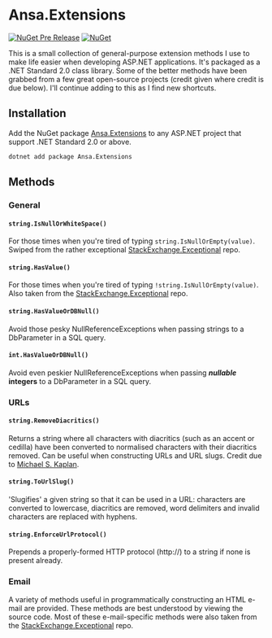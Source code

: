 # Ansa.Extensions

[![NuGet Pre Release](https://img.shields.io/nuget/vpre/Ansa.Extensions.svg)](https://www.nuget.org/packages/Ansa.Extensions/)
[![NuGet](https://img.shields.io/nuget/dt/Ansa.Extensions.svg)](https://www.nuget.org/packages/Ansa.Extensions/)

This is a small collection of general-purpose extension methods I use to make life easier when developing ASP.NET applications. It's packaged as a .NET Standard 2.0 class library. Some of the better methods have been grabbed from a few great open-source projects (credit given where credit is due below). I'll continue adding to this as I find new shortcuts.

## Installation

Add the NuGet package [Ansa.Extensions](https://www.nuget.org/packages/Ansa.Extensions/) to any ASP.NET project that support .NET Standard 2.0 or above.

```cmd
dotnet add package Ansa.Extensions
```

## Methods

### General

#### `string.IsNullOrWhiteSpace()`

For those times when you're tired of typing `string.IsNullOrEmpty(value)`. Swiped from the rather exceptional [StackExchange.Exceptional](https://github.com/NickCraver/StackExchange.Exceptional) repo.

#### `string.HasValue()`

For those times when you're tired of typing `!string.IsNullOrEmpty(value)`. Also taken from the [StackExchange.Exceptional](https://github.com/NickCraver/StackExchange.Exceptional) repo.

#### `string.HasValueOrDBNull()`

Avoid those pesky NullReferenceExceptions when passing strings to a DbParameter in a SQL query.

#### `int.HasValueOrDBNull()`

Avoid even peskier NullReferenceExceptions when passing ***nullable* integers** to a DbParameter in a SQL query.

### URLs

#### `string.RemoveDiacritics()`

Returns a string where all characters with diacritics (such as an accent or cedilla) have been converted to normalised characters with their diacritics removed. Can be useful when constructing URLs and URL slugs. Credit due to [Michael S. Kaplan](http://archives.miloush.net/michkap/archive/2007/05/14/2629747.html).

#### `string.ToUrlSlug()`

'Slugifies' a given string so that it can be used in a URL: characters are converted to lowercase, diacritics are removed, word delimiters and invalid characters are replaced with hyphens.

#### `string.EnforceUrlProtocol()`

Prepends a properly-formed HTTP protocol (http://) to a string if none is present already.

### Email

A variety of methods useful in programmatically constructing an HTML e-mail are provided. These methods are best understood by viewing the source code. Most of these e-mail-specific methods were also taken from the [StackExchange.Exceptional](https://github.com/NickCraver/StackExchange.Exceptional) repo.
